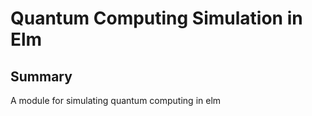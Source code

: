 # Quantum Computing Simulation in Elm

## Summary

A module for simulating quantum computing in elm
